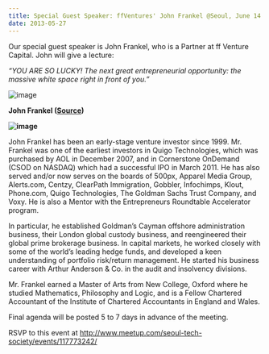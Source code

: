```yaml
---
title: Special Guest Speaker: ffVentures' John Frankel @Seoul, June 14
date: 2013-05-27
---
```

Our special guest speaker is John Frankel, who is a Partner at ff
Venture Capital. John will give a lecture:

*“YOU ARE SO LUCKY! The next great entrepreneurial opportunity: the
massive white space right in front of you.”*

![image]({{images}}/frankel-poster.png)

**John Frankel ([Source](http://ffvc.com/team/john-frankel/))**

**![image]({{images}}/frankel-photo.jpg)**

John Frankel has been an early-stage venture investor since 1999. Mr.
Frankel was one of the earliest investors in Quigo Technologies, which
was purchased by AOL in December 2007, and in Cornerstone OnDemand (CSOD
on NASDAQ) which had a successful IPO in March 2011. He has also served
and/or now serves on the boards of 500px, Apparel Media Group,
Alerts.com, Centzy, ClearPath Immigration, Gobbler, Infochimps, Klout,
Phone.com, Quigo Technologies, The Goldman Sachs Trust Company, and
Voxy. He is also a Mentor with the Entrepreneurs Roundtable Accelerator
program.

In particular, he established Goldman’s Cayman offshore administration
business, their London global custody business, and reengineered their
global prime brokerage business. In capital markets, he worked closely
with some of the world’s leading hedge funds, and developed a keen
understanding of portfolio risk/return management. He started his
business career with Arthur Anderson & Co. in the audit and insolvency
divisions.

Mr. Frankel earned a Master of Arts from New College, Oxford where he
studied Mathematics, Philosophy and Logic, and is a Fellow Chartered
Accountant of the Institute of Chartered Accountants in England and
Wales.

Final agenda will be posted 5 to 7 days in advance of the meeting.

RSVP to this event
at [](http://www.meetup.com/seoul-tech-society/events/117773242/)<http://www.meetup.com/seoul-tech-society/events/117773242/>


